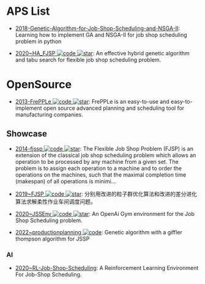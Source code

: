 # APS List

- [2018-Genetic-Algorithm-for-Job-Shop-Scheduling-and-NSGA-II](https://github.com/wurmen/Genetic-Algorithm-for-Job-Shop-Scheduling-and-NSGA-II): Learning how to implement GA and NSGA-II for job shop scheduling problem in python

- [2020~HA_FJSP ![code](https://ng-tech.icu/assets/code.svg) ![star](https://img.shields.io/github/stars/zll-hust/HA_FJSP)](https://github.com/zll-hust/HA_FJSP): An effective hybrid genetic algorithm and tabu search for flexible job shop scheduling problem.

# OpenSource

- [2013-FrePPLe ![code](https://ng-tech.icu/assets/code.svg) ![star](https://img.shields.io/github/stars/frePPLe/frepple)](https://github.com/frePPLe/frepple): FrePPLe is an easy-to-use and easy-to-implement open source advanced planning and scheduling tool for manufacturing companies.

## Showcase

- [2014-fjssp ![code](https://ng-tech.icu/assets/code.svg) ![star](https://img.shields.io/github/stars/StevenSun2014/fjssp)](https://github.com/StevenSun2014/fjssp): The Flexible Job Shop Problem (FJSP) is an extension of the classical job shop scheduling problem which allows an operation to be processed by any machine from a given set. The problem is to assign each operation to a machine and to order the operations on the machines, such that the maximal completion time (makespan) of all operations is minimi…

- [2019~FJSP ![code](https://ng-tech.icu/assets/code.svg) ![star](https://img.shields.io/github/stars/superhqh/FJSP)](https://github.com/superhqh/FJSP): 分别用改进的粒子群优化算法和改进的差分进化算法求解柔性作业车间调度问题。

- [2020~JSSEnv ![code](https://ng-tech.icu/assets/code.svg) ![star](https://img.shields.io/github/stars/prosysscience/JSSEnv)](https://github.com/prosysscience/JSSEnv): An OpenAi Gym environment for the Job Shop Scheduling problem.

- [2022~productionplanning ![code](https://ng-tech.icu/assets/code.svg)](https://github.com/enruk/Productionplaner): Genetic algorithm with a giffler thompson algorithm for JSSP

### AI

- [2020~RL-Job-Shop-Scheduling](https://github.com/prosysscience/RL-Job-Shop-Scheduling): A Reinforcement Learning Environment For Job-Shop Scheduling.
